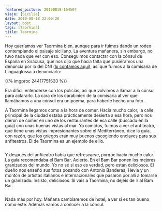 ```yaml
---
featured_picture: 20100818-164507
viaje: [Sicilia]
date: 2010-08-18 22:00:20
layout: post
tags: [Taormina]
title: Taormina
---
```

<p>Hoy queríamos ver Taormina bien, aunque para ir fuimos dando un rodeo contemplando el paisaje siciliano. La aventura mañanera, sin embargo, no tuvo nada que ver con eso. Conseguimos contactar con la cónsul de España en Siracusa, que nos dijo que hacía falta que pusiéramos una denuncia por lo del DNI (<a title="Ya estamos en Sicilia" href="https://www.kmc2.tk/2010/08/14/ya-estamos-en-sicilia/">lo contamos aquí</a>), así que fuimos a la comisaría de Linguaglossa a denunciarlo:</p>

{{% imgproc 24417751530 %}}

<p>Era difícil entenderse con los policías, así que volvimos a llamar a la cónsul para aclararlo. La cara de los carabinieri de la comisaría al ver que llamábamos a una cónsul era un poema, para haberle hecho una foto.</p>
<p>A Taormina llegamos como a la hora de comer. Hacía mucho calor, la calle principal de la ciudad estaba prácticamente desierta a esa hora, pero nos dieron de comer en uno de los restaurantes de esa calle (buscado en la guía) con unas buenas vistas al mar. Ya comidos, fuimos a ver el anfiteatro, que tiene unas vistas impresionantes sobre el Mediterráneo; dice la guía, con razón, que los griegos eran muy buenos escogiendo enclaves para sus anfiteatros. El de Taormina es un ejemplo de elllo.</p>
<p><img src="https://lh5.ggpht.com/Wzb99Z6UEKWHAKHBnW0PvRMtEvVR9Nc2jNOLTMNA7Gq5hwzNAQoq4EETPLjJdy7tuUxgRGw7Pc8hwsajvaEtpA" alt="" data-key="5150105"></p>
<p>Y después del anfiteatro había que refrescarse, porque hacía mucho calor. La guía recomendaba el Bam Bar. Acierto. En el Bam Bar ponen los mejores granizados del mundo. Yo no sé si eso es verdad, pero están deliciosos. El dueño nos enseñó sus fotos posando con Antonio Banderas, Hevia y un montón de artistas italianos e internacionales que pasaron por allí a tomarse un granizado. Insisto, deliciosos. Si vais a Taormina, no dejéis de ir al Bam Bar.</p>
<p><img src="https://lh3.ggpht.com/wn7gNH9xks9Ev3RWjChuP65r94IoTiqhImHOWHnp2S8dzIagbeGqmDKtdRb3v2HvBJq2EqU_NHgrm35zuZg" alt="" data-key="6070008"></p>
<p>Nada más por hoy. Mañana cambiaremos de hotel, a ver si es tan bueno como este. Además vamos a conocer a la cónsul.</p>